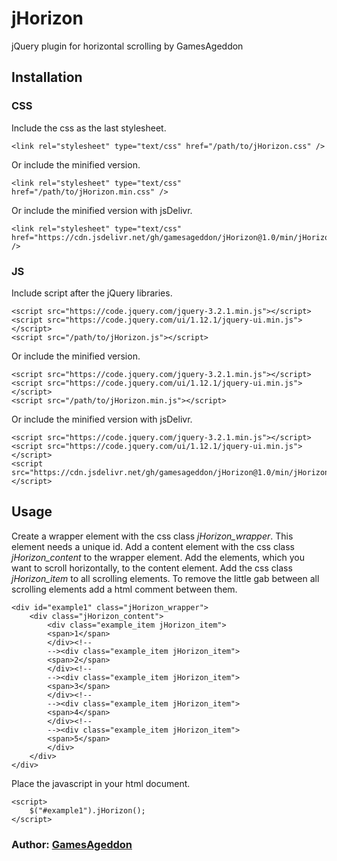 # jHorizon
jQuery plugin for horizontal scrolling by GamesAgeddon

## Installation

### CSS

Include the css as the last stylesheet.

	<link rel="stylesheet" type="text/css" href="/path/to/jHorizon.css" />

Or include the minified version.

	<link rel="stylesheet" type="text/css" href="/path/to/jHorizon.min.css" />
	
Or include the minified version with jsDelivr.

	<link rel="stylesheet" type="text/css" href="https://cdn.jsdelivr.net/gh/gamesageddon/jHorizon@1.0/min/jHorizon.min.css" />
	
### JS

Include script after the jQuery libraries.

	<script src="https://code.jquery.com/jquery-3.2.1.min.js"></script>
	<script src="https://code.jquery.com/ui/1.12.1/jquery-ui.min.js"></script>
	<script src="/path/to/jHorizon.js"></script>

Or include the minified version.
	
	<script src="https://code.jquery.com/jquery-3.2.1.min.js"></script>
	<script src="https://code.jquery.com/ui/1.12.1/jquery-ui.min.js"></script>
	<script src="/path/to/jHorizon.min.js"></script>
	
Or include the minified version with jsDelivr.

	<script src="https://code.jquery.com/jquery-3.2.1.min.js"></script>
	<script src="https://code.jquery.com/ui/1.12.1/jquery-ui.min.js"></script>
	<script src="https://cdn.jsdelivr.net/gh/gamesageddon/jHorizon@1.0/min/jHorizon.min.js"></script>
	
## Usage

Create a wrapper element with the css class *jHorizon_wrapper*. This element needs a unique id. Add a content element with the css class *jHorizon_content* to the wrapper element.
Add the elements, which you want to scroll horizontally, to the content element. Add the css class *jHorizon_item* to all scrolling elements. To remove the little gab between all scrolling elements 
add a html comment *<!-- -->* between them.

	<div id="example1" class="jHorizon_wrapper">
		<div class="jHorizon_content">
			<div class="example_item jHorizon_item">
			<span>1</span>
			</div><!--
			--><div class="example_item jHorizon_item">
			<span>2</span>
			</div><!--
			--><div class="example_item jHorizon_item">
			<span>3</span>
			</div><!--
			--><div class="example_item jHorizon_item">
			<span>4</span>
			</div><!--
			--><div class="example_item jHorizon_item">
			<span>5</span>
			</div>
		</div>
	</div>

Place the javascript in your html document.

	<script>
		$("#example1").jHorizon();
	</script>
	
### Author: [GamesAgeddon](https://github.com/GamesAgeddon)
